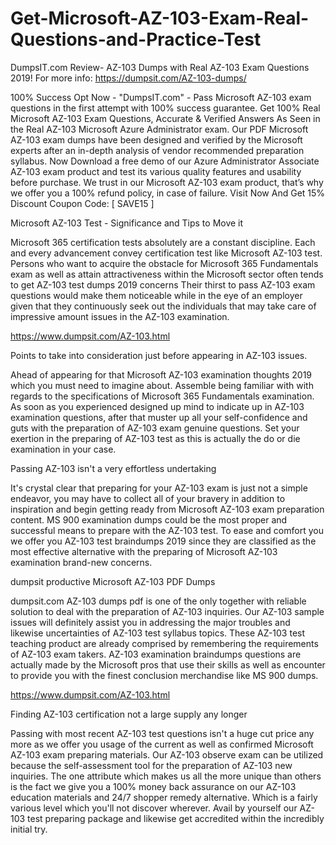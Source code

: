 # Get-Microsoft-AZ-103-Exam-Real-Questions-and-Practice-Test


DumpsIT.com Review- AZ-103 Dumps with Real AZ-103 Exam Questions 2019! For more info: https://dumpsit.com/AZ-103-dumps/

100% Success Opt Now - "DumpsIT.com" - Pass Microsoft AZ-103 exam questions in the first attempt with 100% success guarantee. Get 100% Real Microsoft AZ-103 Exam Questions, Accurate & Verified Answers As Seen in the Real AZ-103 Microsoft Azure Administrator exam. Our PDF Microsoft AZ-103 exam dumps have been designed and verified by the Microsoft experts after an in-depth analysis of vendor recommended preparation syllabus. Now Download a free demo of our Azure Administrator Associate AZ-103 exam product and test its various quality features and usability before purchase. We trust in our Microsoft AZ-103 exam product, that’s why we offer you a 100% refund policy, in case of failure. Visit Now And Get 15% Discount Coupon Code: [ SAVE15 ]


Microsoft AZ-103 Test - Significance and Tips to Move it

Microsoft 365 certification tests absolutely are a constant discipline. Each and every advancement convey certification test like Microsoft AZ-103 test. Persons who want to acquire the obstacle for Microsoft 365 Fundamentals exam as well as attain attractiveness within the Microsoft sector often tends to get AZ-103 test dumps 2019 concerns Their thirst to pass AZ-103 exam questions would make them noticeable while in the eye of an employer given that they continuously seek out the individuals that may take care of impressive amount issues in the AZ-103 examination.

https://www.dumpsit.com/AZ-103.html

Points to take into consideration just before appearing in AZ-103 issues.

Ahead of appearing for that Microsoft AZ-103 examination thoughts 2019 which you must need to imagine about. Assemble being familiar with with regards to the specifications of Microsoft 365 Fundamentals examination. As soon as you experienced designed up mind to indicate up in AZ-103 examination questions, after that muster up all your self-confidence and guts with the preparation of AZ-103 exam genuine questions. Set your exertion in the preparing of AZ-103 test as this is actually the do or die examination in your case.

Passing AZ-103 isn't a very effortless undertaking

It's crystal clear that preparing for your AZ-103 exam is just not a simple endeavor, you may have to collect all of your bravery in addition to inspiration and begin getting ready from Microsoft AZ-103 exam preparation content. MS 900 examination dumps could be the most proper and successful means to prepare with the AZ-103 test. To ease and comfort you we offer you AZ-103 test braindumps 2019 since they are classified as the most effective alternative with the preparing of Microsoft AZ-103 examination brand-new concerns.

dumpsit productive Microsoft AZ-103 PDF Dumps

dumpsit.com AZ-103 dumps pdf is one of the only together with reliable solution to deal with the preparation of AZ-103 inquiries. Our AZ-103 sample issues will definitely assist you in addressing the major troubles and likewise uncertainties of AZ-103 test syllabus topics. These AZ-103 test teaching product are already comprised by remembering the requirements of AZ-103 exam takers. AZ-103 examination braindumps questions are actually made by the Microsoft pros that use their skills as well as encounter to provide you with the finest conclusion merchandise like MS 900 dumps.

https://www.dumpsit.com/AZ-103.html

Finding AZ-103 certification not a large supply any longer

Passing with most recent AZ-103 test questions isn't a huge cut price any more as we offer you usage of the current as well as confirmed Microsoft AZ-103 exam preparing materials. Our AZ-103 observe exam can be utilized because the self-assessment tool for the preparation of AZ-103 new inquiries. The one attribute which makes us all the more unique than others is the fact we give you a 100% money back assurance on our AZ-103 education materials and 24/7 shopper remedy alternative. Which is a fairly various level which you'll not discover wherever. Avail by yourself our AZ-103 test preparing package and likewise get accredited within the incredibly initial try.
